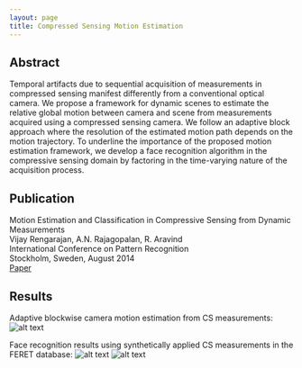 ```yaml
---
layout: page
title: Compressed Sensing Motion Estimation
---
```


## Abstract
Temporal artifacts due to sequential acquisition of measurements
in compressed sensing manifest differently from a conventional optical
camera. We propose a framework for dynamic scenes to estimate the
relative global motion between camera and scene from measurements
acquired using a compressed sensing camera. We follow an adaptive
block approach where the resolution of the estimated motion path
depends on the motion trajectory. To underline the importance of the
proposed motion estimation framework, we develop a face recognition
algorithm in the compressive sensing domain by factoring in the
time-varying nature of the acquisition process.

## Publication
Motion Estimation and Classification in Compressive Sensing from Dynamic Measurements<br>
Vijay Rengarajan, A.N. Rajagopalan, R. Aravind<br>
International Conference on Pattern Recognition<br>
Stockholm, Sweden, August 2014<br>
[Paper](../pdf/2014_icpr.pdf)

## Results
Adaptive blockwise camera motion estimation from CS measurements:
![alt text](../img/cs_mot_cs_est.png "CS estimation")

Face recognition results using synthetically applied CS
measurements in the FERET database:
![alt text](../img/cs_mot_cs_feret1.png "Feret-1 results")
![alt text](../img/cs_mot_cs_feret2.png "Feret-2 results")

